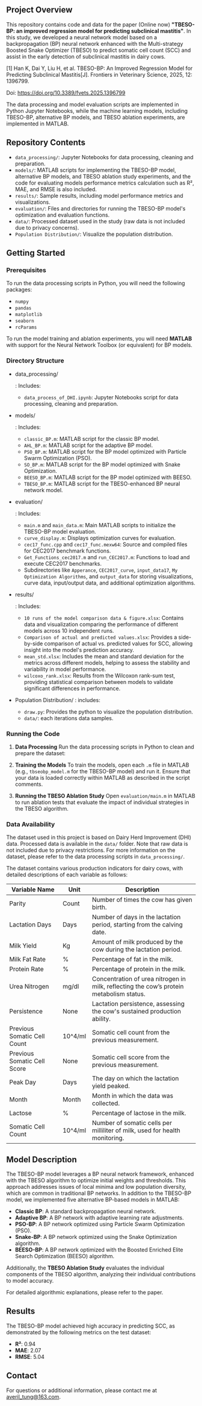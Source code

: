 ## Project Overview

This repository contains code and data for the paper (Online now) **"TBESO-BP: an improved regression model for predicting subclinical mastitis"**. In this study, we developed a neural network model based on a backpropagation (BP) neural network enhanced with the Multi-strategy Boosted Snake Optimizer (TBESO) to predict somatic cell count (SCC) and assist in the early detection of subclinical mastitis in dairy cows.

[1] Han K, Dai Y, Liu H, et al. TBESO-BP: An Improved Regression Model for Predicting Subclinical Mastitis[J]. Frontiers in Veterinary Science, 2025, 12: 1396799.

Doi: https://doi.org/10.3389/fvets.2025.1396799

The data processing and model evaluation scripts are implemented in Python Jupyter Notebooks, while the machine learning models, including TBESO-BP, alternative BP models, and TBESO ablation experiments, are implemented in MATLAB.

## Repository Contents

- `data_processing/`: Jupyter Notebooks for data processing, cleaning and preparation.
- `models/`: MATLAB scripts for implementing the TBESO-BP model, alternative BP models, and TBESO ablation study experiments, and the code for evaluating models performance metrics calculation such as R², MAE, and RMSE is also included.
- `results/`: Sample results, including model performance metrics and visualizations.
- `evaluation/`: Files and directories for running the TBESO-BP model's optimization and evaluation functions.
- `data/`: Processed dataset used in the study (raw data is not included due to privacy concerns).
- `Population Distribution/`: Visualize the population distribution.

## Getting Started

### Prerequisites

To run the data processing scripts in Python, you will need the following packages:

- `numpy`
- `pandas`
- `matplotlib`
- `seaborn`
- `rcParams`

To run the model training and ablation experiments, you will need **MATLAB** with support for the Neural Network Toolbox (or equivalent) for BP models.

### Directory Structure

- data_processing/

  : Includes:
   - `data_process_of_DHI.ipynb`: Jupyter Notebooks script for data processing, cleaning and preparation.

- models/

  : Includes:

  - `classic_BP.m`: MATLAB script for the classic BP model.
  - `AHL_BP.m`: MATLAB script for the adaptive BP model.
  - `PSO_BP.m`: MATLAB script for the BP model optimized with Particle Swarm Optimization (PSO).
  - `SO_BP.m`: MATLAB script for the BP model optimized with Snake Optimization.
  - `BEESO_BP.m`: MATLAB script for the BP model optimized with BEESO.
  - `TBESO_BP.m`: MATLAB script for the TBESO-enhanced BP neural network model.
  
- evaluation/

  : Includes:

  - `main.m` and `main_data.m`: Main MATLAB scripts to initialize the TBESO-BP model evaluation.
  - `curve_display.m`: Displays optimization curves for evaluation.
  - `cec17_func.cpp` and `cec17_func.mexw64`: Source and compiled files for CEC2017 benchmark functions.
  - `Get_Functions_cec2017.m` and `run_CEC2017.m`: Functions to load and execute CEC2017 benchmarks.
  - Subdirectories like `Apperance`, `CEC2017_curve`, `input_data17`, `My Optimization Algorithms`, and `output_data` for storing visualizations, curve data, input/output data, and additional optimization algorithms.

- results/

  : Includes:
  
  - `10 runs of the model comparison data & figure.xlsx`: Contains data and visualization comparing the performance of different models across 10 independent runs.
  - `Comparison of actual and predicted values.xlsx`: Provides a side-by-side comparison of actual vs. predicted values for SCC, allowing insight into the model's prediction accuracy.
  - `mean_std.xlsx`: Includes the mean and standard deviation for the metrics across different models, helping to assess the stability and variability in model performance.
  - `wilcoxo_rank.xlsx`: Results from the Wilcoxon rank-sum test, providing statistical comparison between models to validate significant differences in performance.

- Population Distribution/
  : includes:

  - `draw.py`: Provides the python to visualize the population distribution.
  - `data/`: each iterations data samples.

### Running the Code

1. **Data Processing**
   Run the data processing scripts in Python to clean and prepare the dataset:

2. **Training the Models**
   To train the models, open each `.m` file in MATLAB (e.g., `tbseobp_model.m` for the TBESO-BP model) and run it. Ensure that your data is loaded correctly within MATLAB as described in the script comments.

3. **Running the TBESO Ablation Study**
   Open `evaluation/main.m` in MATLAB to run ablation tests that evaluate the impact of individual strategies in the TBESO algorithm.

### Data Availability

The dataset used in this project is based on Dairy Herd Improvement (DHI) data. Processed data is available in the `data/` folder. Note that raw data is not included due to privacy restrictions. For more information on the dataset, please refer to the data processing scripts in `data_processing/`.

The dataset contains various production indicators for dairy cows, with detailed descriptions of each variable as follows:

| Variable Name               | Unit    | Description                                                  |
| --------------------------- | ------- | ------------------------------------------------------------ |
| Parity                      | Count   | Number of times the cow has given birth.                     |
| Lactation Days              | Days    | Number of days in the lactation period, starting from the calving date. |
| Milk Yield                  | Kg      | Amount of milk produced by the cow during the lactation period. |
| Milk Fat Rate               | %       | Percentage of fat in the milk.                               |
| Protein Rate                | %       | Percentage of protein in the milk.                           |
| Urea Nitrogen               | mg/dl   | Concentration of urea nitrogen in milk, reflecting the cow’s protein metabolism status. |
| Persistence                 | None    | Lactation persistence, assessing the cow's sustained production ability. |
| Previous Somatic Cell Count | 10^4/ml | Somatic cell count from the previous measurement.            |
| Previous Somatic Cell Score | None    | Somatic cell score from the previous measurement.            |
| Peak Day                    | Days    | The day on which the lactation yield peaked.                 |
| Month                       | Month   | Month in which the data was collected.                       |
| Lactose                     | %       | Percentage of lactose in the milk.                           |
| Somatic Cell Count          | 10^4/ml | Number of somatic cells per milliliter of milk, used for health monitoring. |

## Model Description

The TBESO-BP model leverages a BP neural network framework, enhanced with the TBESO algorithm to optimize initial weights and thresholds. This approach addresses issues of local minima and low population diversity, which are common in traditional BP networks. In addition to the TBESO-BP model, we implemented five alternative BP-based models in MATLAB:

- **Classic BP**: A standard backpropagation neural network.
- **Adaptive BP**: A BP network with adaptive learning rate adjustments.
- **PSO-BP**: A BP network optimized using Particle Swarm Optimization (PSO).
- **Snake-BP**: A BP network optimized using the Snake Optimization algorithm.
- **BEESO-BP**: A BP network optimized with the Boosted Enriched Elite Search Optimization (BEESO) algorithm.

Additionally, the **TBESO Ablation Study** evaluates the individual components of the TBESO algorithm, analyzing their individual contributions to model accuracy.

For detailed algorithmic explanations, please refer to the paper.

## Results

The TBESO-BP model achieved high accuracy in predicting SCC, as demonstrated by the following metrics on the test dataset:

- **R²**: 0.94
- **MAE**: 2.07
- **RMSE**: 5.04

## Contact

For questions or additional information, please contact me at averil_tung@163.com.
